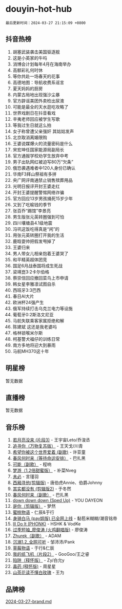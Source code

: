 # douyin-hot-hub

`最后更新时间：2024-03-27 21:15:09 +0800`

## 抖音热榜

1. 胡塞武装袭击美国驱逐舰
1. 这是小英家的牛吗
1. 消博会计划每年4月在海南举办
1. 高额彩礼何时休
1. 等你共赴一场春天的花事
1. 高德地图：导航收费系谣言
1. 夏天妈妈的厨房
1. 内蒙古局地出现强沙尘暴
1. 官方辟谣美团外卖检出尿液
1. 可能是最全的天水逛吃攻略了
1. 世界戏剧日在抖音看戏
1. 辛夷老师回应被学生写歌
1. 等我过生日就这么拍
1. 女子称曾遭父亲强奸 其姑姑发声
1. 北京取消离婚限购
1. 王婆说媒爆火的流量密码是什么
1. 宋宏坤任国家能源局副局长
1. 官方通报学校劝学生放弃中考
1. 男子出轨网红被迫写80万“欠条”
1. 俄恐袭遇难者中120人身份已确认
1. 华南F3拜山祭祖有多拼
1. 央广网评南通禁止销售殡葬用品
1. 光明日报评开封王婆走红
1. 开封王婆提醒警惕网络诈骗
1. 官方回应13岁男孩捅死15岁少年
1. 又到了吃榆钱的季节
1. 张百乔“踢馆”李景亮
1. 男生版张元英转圈强到可怕
1. 四川壤塘县4.1级地震
1. 冯巩这饭吃得真是“闲”的
1. 用张元英转圈打开我的生活
1. 鹿晗耍帅把假发甩掉了
1. 王婆归来
1. 男人带女儿相亲抱着王婆哭了
1. 和平精英超体团竞
1. 国足6月战泰国将成生死战
1. 梁靖崑3:2卡尔伯格
1. 蔡崇信回应撤回菜鸟上市申请
1. 韩女星李雅凛试图自杀
1. 西班牙3:3巴西
1. 春日AI大片
1. 欧洲杯24强产生
1. 俄军持续打击乌克兰电力等设施
1. 葡萄牙0:2斯洛文尼亚
1. 马航失联乘客家属拒绝和解
1. 陈建斌 这还是我老婆吗
1. 格林锁喉米尔斯
1. 柯基警犬福仔的训练日常
1. 南方多地将迎大到暴雨
1. 马航MH370这十年

## 明星榜

暂无数据

## 直播榜

暂无数据

## 音乐榜

1. [若月亮没来 (片段3)](https://sf5-hl-cdn-tos.douyinstatic.com/obj/tos-cn-ve-2774/okfyEUsGW1B1ovJi5JiN9IjvAT2lMwA054GoEB) - 王宇宙Leto/乔浚丞
1. [追寻你（万物复苏版）](https://sf5-hl-cdn-tos.douyinstatic.com/obj/tos-cn-ve-2774/oYeAZJsbjIDit9APmBg8u6uDUQnHmoCf3gbo74) - 王天戈/川青
1. [希望你被这个世界爱着 (副歌)](https://sf5-hl-cdn-tos.douyinstatic.com/obj/tos-cn-ve-2774/oUHCmWQfZlE3QQBKBeD8rCFLpJzPgCpImhsxMt) - 许亚童
1. [春风何时来（等待命运安排）](https://sf6-cdn-tos.douyinstatic.com/obj/tos-cn-ve-2774/oICBNbD3gelMfB4WgiD1KI2jQtXZE2FgHLwtsl) - 巴扎黑
1. [可能（副歌）](https://sf6-cdn-tos.douyinstatic.com/obj/tos-cn-ve-2774/cde1731888894259b333569393c2fb51) - 程响
1. [梦游（1.2倍甜蜜版）](https://sf5-hl-cdn-tos.douyinstatic.com/obj/tos-cn-ve-2774/o4gyAUm8hwufoEABmwVIiQtHsFuGzAEEWtNMzo) - 补菜Nveg
1. [未必](https://sf6-cdn-tos.douyinstatic.com/obj/tos-cn-ve-2774/ogntQMFnKQDZUgTCYuJgfLEtleYZZFxBQqhhFB) - 言瑾羽
1. [西厢寻他(剪辑版)](https://sf6-cdn-tos.douyinstatic.com/obj/tos-cn-ve-2774/oUsAVfAQKlRNxEv5qxvIB8o5qmIWUcXbzJKJhw) - 唐伯虎Annie、伯爵Johnny
1. [其实都没有 (剪辑版2)](https://sf3-cdn-tos.douyinstatic.com/obj/tos-cn-ve-2774/oEBNQenHZtBhxYjGgUDQk0BCHTigQafgFlbQ7k) - 于冬然
1. [春风何时来（副歌）](https://sf6-cdn-tos.douyinstatic.com/obj/tos-cn-ve-2774/ow7tbAiAWI2giBUrmu0hMMh3UYP3ZXdbDYiXd) - 巴扎黑
1. [down down down (Sped Up)](https://sf3-cdn-tos.douyinstatic.com/obj/tos-cn-ve-2774/ow80iABiXIO9DsFwK6WeZKMaJRi3BPJAotDy8m) - YOU DAYEON
1. [是你（剪辑版）](https://sf3-cdn-tos.douyinstatic.com/obj/tos-cn-ve-2774/46019dae783c4c969944217fe1cfafc4) - 梦然
1. [蜜桃物语](https://sf5-hl-cdn-tos.douyinstatic.com/obj/tos-cn-ve-2774/oIhOSCZtIACtYU4XQkngiW9kCBfVD1Fz9IYeqL) - 仁辰&于行
1. [身骑白马 (pay姐版) 已全网上线](https://sf5-hl-cdn-tos.douyinstatic.com/obj/tos-cn-ve-2774/oQLO5ZgLsFkaDhdIIveF2zUCgfweY0gWaH4AQG) - 黏苞米糊糊/潮音铭帝
1. [lll Do lt (PHONK)](https://sf6-cdn-tos.douyinstatic.com/obj/tos-cn-ve-2774/osfNbddrZl4hIgEDk6kFftBDBJ1X8MZxH1QCOB) - HSHK & VodKe
1. [过季短袖_廖俊涛 (火鸡翻唱版)](https://sf5-hl-cdn-tos.douyinstatic.com/obj/tos-cn-ve-2774/ogQVJl0tRBKxQgZji7YClFEBrVDeHpPTWfCZbQ) - 廖俊涛
1. [Zhurek（副歌）](https://sf5-hl-cdn-tos.douyinstatic.com/obj/tos-cn-ve-2774/ooQm8FBZQDlf0btEYgVpCcSCQfrdJGBEKZYBGS) - ADAM
1. [沉溺1.2_全网可听](https://sf5-hl-cdn-tos.douyinstatic.com/obj/tos-cn-ve-2774/ok2QoiBqsWAX9McZmWiI9gAB0EzwD4Xj6yfmtH) - 邹沛沛/Pank
1. [草莓物语](https://sf5-hl-cdn-tos.douyinstatic.com/obj/tos-cn-ve-2774/okynhJ7jEAIIZBfsLgYMEI8QC3WbQNN66RKzhT) - 于行&仁辰
1. [我的纸飞机（片段2）](https://sf3-cdn-tos.douyinstatic.com/obj/tos-cn-ve-2774/oM2ZrKcg2CD5AeRB2gkeXOFB1IxAGJdZPazYHf) - GooGoo/王之睿
1. [陷阱（释怀版）](https://sf3-cdn-tos.douyinstatic.com/obj/tos-cn-ve-2774/oE8C21LeZrzKLDFfQYgMzx4GAIHageG5IzayY7) - Zy/白允y
1. [毒药 (释怀版)](https://sf3-cdn-tos.douyinstatic.com/obj/tos-cn-ve-2774/oYILMEAzspdZBIzy4frJNB8ZHPHWAhiwowd4Ad) - 周星星
1. [山茶花读不懂白玫瑰](https://sf3-cdn-tos.douyinstatic.com/obj/tos-cn-ve-2774/osfn8B7DktrRHEPJgPCfDbw7QDQEkwC16BxZg9) - 王为

## 品牌榜

[2024-03-27-brand.md](2024-03-27-brand.md)
